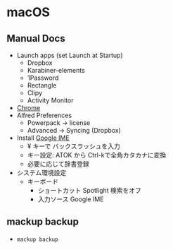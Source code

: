 # macOS

## Manual Docs

- Launch apps (set Launch at Startup)
  - Dropbox
  - Karabiner-elements
  - 1Password
  - Rectangle
  - Clipy
  - Activity Monitor
- [Chrome](./chrome.md)
- Alfred Preferences
  - Powerpack -> license
  - Advanced -> Syncing (Dropbox)
- Install [Google IME](https://www.google.co.jp/ime/)
  - ¥ キーで バックスラッシュを入力
  - キー設定: ATOK から Ctrl-kで全角カタカナに変換
  - 必要に応じて辞書登録
- システム環境設定
  - キーボード
    - ショートカット Spotlight 検索をオフ
    - 入力ソース Google IME

## mackup backup

* `mackup backup`
